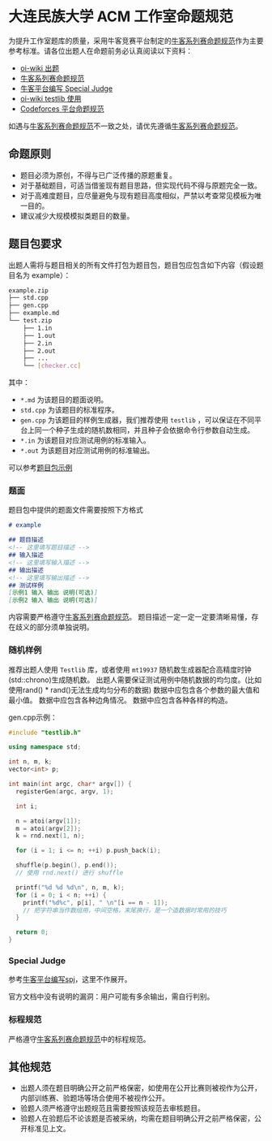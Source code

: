 
# 大连民族大学 ACM 工作室命题规范

为提升工作室题库的质量，采用牛客竞赛平台制定的[牛客系列赛命题规范](https://blog.nowcoder.net/n/6cb53e0afdff48ed8fbc046a077f6649)作为主要参考标准。请各位出题人在命题前务必认真阅读以下资料：

- [oi-wiki 出题](https://oi-wiki.org/contest/problemsetting/)
- [牛客系列赛命题规范](https://blog.nowcoder.net/n/6cb53e0afdff48ed8fbc046a077f6649)
- [牛客平台编写 Special Judge](https://www.nowcoder.com/discuss/353154397968474112)
- [oi-wiki testlib 使用](https://oi-wiki.org/tools/testlib/)
- [Codeforces 平台命题规范](https://docs.google.com/document/d/e/2PACX-1vQb6o41KOv0r0ji90evgzNiBaOWXJXtoy_jUlNHOBxGOdfLfCulWbYd5IaR-tyrmQAn_G1Y3jqY4OF0/pub)

如遇与[牛客系列赛命题规范](https://blog.nowcoder.net/n/6cb53e0afdff48ed8fbc046a077f6649)不一致之处，请优先遵循[牛客系列赛命题规范](https://blog.nowcoder.net/n/6cb53e0afdff48ed8fbc046a077f6649)。

## 命题原则

- 题目必须为原创，不得与已广泛传播的原题重复。
- 对于基础题目，可适当借鉴现有题目思路，但实现代码不得与原题完全一致。
- 对于高难度题目，应尽量避免与现有题目高度相似，严禁以考查常见模板为唯一目的。
- 建议减少大规模模拟类题目的数量。

## 题目包要求

出题人需将与题目相关的所有文件打包为题目包，题目包应包含如下内容（假设题目名为 example）：

```sh
example.zip
├── std.cpp
├── gen.cpp
├── example.md
└── test.zip
    ├── 1.in
    ├── 1.out
    ├── 2.in
    ├── 2.out
    ├── ...
    └── [checker.cc]
```

其中：

- `*.md` 为该题目的题面说明。
- `std.cpp` 为该题目的标准程序。
- `gen.cpp` 为该题目的样例生成器，我们推荐使用 `testlib` ，可以保证在不同平台上同一个种子生成的随机数相同，并且种子会依据命令行参数自动生成。
- `*.in` 为该题目对应测试用例的标准输入。
- `*.out` 为该题目对应测试用例的标准输出。

可以参考[题目包示例](https://github.com/DLNU-ACM/DLNU-ACM/tree/main/%E5%91%BD%E9%A2%98%E8%A7%84%E8%8C%83/sample)

### 题面

题目包中提供的题面文件需要按照下方格式

```md
# example

## 题目描述
<!-- 这里填写题目描述 -->
## 输入描述
<!-- 这里填写输入描述 -->
## 输出描述
<!-- 这里填写输出描述 -->
## 测试样例
[示例1 输入 输出 说明(可选)]
[示例2 输入 输出 说明(可选)]
```

内容需要严格遵守[牛客系列赛命题规范](https://blog.nowcoder.net/n/6cb53e0afdff48ed8fbc046a077f6649)。
题目描述一定一定一定要清晰易懂，存在歧义的部分须单独说明。

### 随机样例

推荐出题人使用 `Testlib` 库，或者使用 `mt19937` 随机数生成器配合高精度时钟(std::chrono)生成随机数。
出题人需要保证测试用例中随机数据的均匀度。(比如使用rand() * rand()无法生成均匀分布的数据)
数据中应包含各个参数的最大值和最小值。
数据中应包含各种边角情况。
数据中应包含各种各样的构造。

gen.cpp示例：

```cpp
#include "testlib.h"

using namespace std;

int n, m, k;
vector<int> p;

int main(int argc, char* argv[]) {
  registerGen(argc, argv, 1);

  int i;

  n = atoi(argv[1]);
  m = atoi(argv[2]);
  k = rnd.next(1, n);

  for (i = 1; i <= n; ++i) p.push_back(i);

  shuffle(p.begin(), p.end());
  // 使用 rnd.next() 进行 shuffle

  printf("%d %d %d\n", n, m, k);
  for (i = 0; i < n; ++i) {
    printf("%d%c", p[i], " \n"[i == n - 1]);
    // 把字符串当作数组用，中间空格，末尾换行，是一个造数据时常用的技巧
  }

  return 0;
}
```

### Special Judge

参考[牛客平台编写spj](https://www.nowcoder.com/discuss/353154397968474112)，这里不作展开。

官方文档中没有说明的漏洞：用户可能有多余输出，需自行判别。

### 标程规范

严格遵守[牛客系列赛命题规范](https://blog.nowcoder.net/n/6cb53e0afdff48ed8fbc046a077f6649)中的标程规范。

## 其他规范

- 出题人须在题目明确公开之前严格保密，如使用在公开比赛则被视作为公开，内部训练赛、验题场等场合使用不被视作公开。
- 验题人须严格遵守出题规范且需要按照该规范去审核题目。
- 验题人在验题后不论该题是否被采纳，均需在题目明确公开之前严格保密，公开标准见上文。
